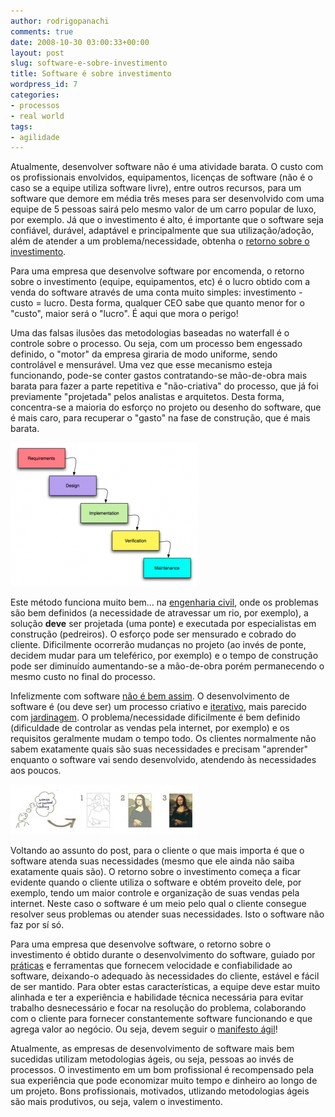 ```yaml
---
author: rodrigopanachi
comments: true
date: 2008-10-30 03:00:33+00:00
layout: post
slug: software-e-sobre-investimento
title: Software é sobre investimento
wordpress_id: 7
categories:
- processos
- real world
tags:
- agilidade
---
```


Atualmente, desenvolver software não é uma atividade barata. O custo com os profissionais envolvidos, equipamentos, licenças de software (não é o caso se a equipe utiliza software livre), entre outros recursos, para um software que demore em média três meses para ser desenvolvido com uma equipe de 5 pessoas sairá pelo mesmo valor de um carro popular de luxo, por exemplo. Já que o investimento é alto, é importante que o software seja confiável, durável, adaptável e principalmente que sua utilização/adoção, além de atender a um problema/necessidade, obtenha o [retorno sobre o investimento](http://pt.wikipedia.org/wiki/Retorno_sobre_investimento).

Para uma empresa que desenvolve software por encomenda, o retorno sobre o investimento (equipe, equipamentos, etc) é o lucro obtido com a venda do software através de uma conta muito simples: investimento - custo = lucro. Desta forma, qualquer CEO sabe que quanto menor for o "custo", maior será o "lucro". É aqui que mora o perigo!

Uma das falsas ilusões das metodologias baseadas no waterfall é o controle sobre o processo. Ou seja, com um processo bem engessado definido, o "motor" da empresa giraria de modo uniforme, sendo controlável e mensurável. Uma vez que esse mecanismo esteja funcionando, pode-se conter gastos contratando-se mão-de-obra mais barata para fazer a parte repetitiva e "não-criativa" do processo, que já foi previamente "projetada" pelos analistas e arquitetos. Desta forma, concentra-se a maioria do esforço no projeto ou desenho do software, que é mais caro, para recuperar o "gasto" na fase de construção, que é mais barata.

[![Waterfall Model](/images/uploads/2008/06/waterfall_model-300x230.png)](/images/uploads/2008/06/waterfall_model.png)

Este método funciona muito bem... na [engenharia civil](http://pt.wikipedia.org/wiki/Engenharia_civil), onde os problemas são bem definidos (a necessidade de atravessar um rio, por exemplo), a solução **deve** ser projetada (uma ponte) e executada por especialistas em construção (pedreiros). O esforço pode ser mensurado e cobrado do cliente. Dificilmente ocorrerão mudanças no projeto (ao invés de ponte, decidem mudar para um teleférico, por exemplo) e o tempo de construção pode ser diminuído aumentando-se a mão-de-obra porém permanecendo o mesmo custo no final do processo.

Infelizmente com software [não é bem assim](http://wordaligned.org/articles/why-software-development-isnt-like-construction). O desenvolvimento de software é (ou deve ser) um processo criativo e [iterativo](http://pt.wikipedia.org/wiki/Desenvolvimento_iterativo_e_incremental), mais parecido com [jardinagem](http://gc.blog.br/2008/07/20/cuidando-para-que-o-software-nao-apodreca/). O problema/necessidade dificilmente é bem definido (dificuldade de controlar as vendas pela internet, por exemplo) e os requisitos geralmente mudam o tempo todo. Os clientes normalmente não sabem exatamente quais são suas necessidades e precisam "aprender" enquanto o software vai sendo desenvolvido, atendendo às necessidades aos poucos.

[![Cliente não sabe exatamente o que quer](/images/uploads/2008/10/iterating-300x80.jpg)](/images/uploads/2008/10/iterating.jpg)

Voltando ao assunto do post, para o cliente o que mais importa é que o software atenda suas necessidades (mesmo que ele ainda não saiba exatamente quais são). O retorno sobre o investimento começa a ficar evidente quando o cliente utiliza o software e obtém proveito dele, por exemplo, tendo um maior controle e organização de suas vendas pela internet. Neste caso o software é um meio pelo qual o cliente consegue resolver seus problemas ou atender suas necessidades. Isto o software não faz por sí só.

Para uma empresa que desenvolve software, o retorno sobre o investimento é obtido durante o desenvolvimento do software, guiado por [práticas](http://pt.wikipedia.org/wiki/Programa%C3%A7%C3%A3o_extrema) e ferramentas que fornecem velocidade e confiabilidade ao software, deixando-o adequado às necessidades do cliente, estável e fácil de ser mantido. Para obter estas características, a equipe deve estar muito alinhada e ter a experiência e habilidade técnica necessária para evitar trabalho desnecessário e focar na resolução do problema, colaborando com o cliente para fornecer constantemente software funcionando e que agrega valor ao negócio. Ou seja, devem seguir o [manifesto ágil](http://agilemanifesto.org/)!

Atualmente, as empresas de desenvolvimento de software mais bem sucedidas utilizam metodologias ágeis, ou seja, pessoas ao invés de processos. O investimento em um bom profissional é recompensado pela sua experiência que pode economizar muito tempo e dinheiro ao longo de um projeto. Bons profissionais, motivados, utlizando metodologias ágeis são mais produtivos, ou seja, valem o investimento.
